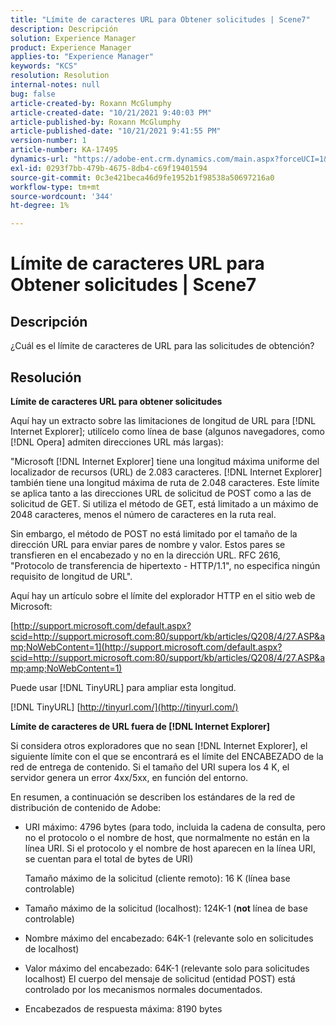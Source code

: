 ```yaml
---
title: "Límite de caracteres URL para Obtener solicitudes | Scene7"
description: Descripción
solution: Experience Manager
product: Experience Manager
applies-to: "Experience Manager"
keywords: "KCS"
resolution: Resolution
internal-notes: null
bug: false
article-created-by: Roxann McGlumphy
article-created-date: "10/21/2021 9:40:03 PM"
article-published-by: Roxann McGlumphy
article-published-date: "10/21/2021 9:41:55 PM"
version-number: 1
article-number: KA-17495
dynamics-url: "https://adobe-ent.crm.dynamics.com/main.aspx?forceUCI=1&pagetype=entityrecord&etn=knowledgearticle&id=6a89cf70-b732-ec11-b6e5-000d3a5ba97a"
exl-id: 0293f7bb-479b-4675-8db4-c69f19401594
source-git-commit: 0c3e421beca46d9fe1952b1f98538a50697216a0
workflow-type: tm+mt
source-wordcount: '344'
ht-degree: 1%

---
```


# Límite de caracteres URL para Obtener solicitudes | Scene7

## Descripción


¿Cuál es el límite de caracteres de URL para las solicitudes de obtención?


## Resolución


<b>Límite de caracteres URL para obtener solicitudes</b>

Aquí hay un extracto sobre las limitaciones de longitud de URL para [!DNL Internet Explorer]; utilícelo como línea de base (algunos navegadores, como [!DNL Opera] admiten direcciones URL más largas):

&quot;Microsoft [!DNL Internet Explorer] tiene una longitud máxima uniforme del localizador de recursos (URL) de 2.083 caracteres. [!DNL Internet Explorer] también tiene una longitud máxima de ruta de 2.048 caracteres. Este límite se aplica tanto a las direcciones URL de solicitud de POST como a las de solicitud de GET. Si utiliza el método de GET, está limitado a un máximo de 2048 caracteres, menos el número de caracteres en la ruta real.

Sin embargo, el método de POST no está limitado por el tamaño de la dirección URL para enviar pares de nombre y valor. Estos pares se transfieren en el encabezado y no en la dirección URL. RFC 2616, &quot;Protocolo de transferencia de hipertexto - HTTP/1.1&quot;, no especifica ningún requisito de longitud de URL&quot;.

Aquí hay un artículo sobre el límite del explorador HTTP en el sitio web de Microsoft:

[http://support.microsoft.com/default.aspx?scid=http://support.microsoft.com:80/support/kb/articles/Q208/4/27.ASP&amp;NoWebContent=1](http://support.microsoft.com/default.aspx?scid=http://support.microsoft.com:80/support/kb/articles/Q208/4/27.ASP&amp;amp;NoWebContent=1)

Puede usar [!DNL TinyURL] para ampliar esta longitud.

[!DNL TinyURL] [http://tinyurl.com/](http://tinyurl.com/)

<b>Límite de caracteres de URL fuera de [!DNL Internet Explorer]</b>

Si considera otros exploradores que no sean [!DNL Internet Explorer], el siguiente límite con el que se encontrará es el límite del ENCABEZADO de la red de entrega de contenido. Si el tamaño del URI supera los 4 K, el servidor genera un error 4xx/5xx, en función del entorno.

En resumen, a continuación se describen los estándares de la red de distribución de contenido de Adobe:

- URI máximo: 4796 bytes (para todo, incluida la cadena de consulta, pero no el protocolo o el nombre de host, que normalmente no están en la línea URI. Si el protocolo y el nombre de host aparecen en la línea URI, se cuentan para el total de bytes de URI)

   Tamaño máximo de la solicitud (cliente remoto): 16 K (línea base controlable)
- Tamaño máximo de la solicitud (localhost): 124K-1 (<b>not</b> línea de base controlable)
- Nombre máximo del encabezado: 64K-1 (relevante solo en solicitudes de localhost)
- Valor máximo del encabezado: 64K-1 (relevante solo para solicitudes localhost) El cuerpo del mensaje de solicitud (entidad POST) está controlado por los mecanismos normales documentados.
- Encabezados de respuesta máxima: 8190 bytes
